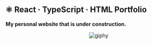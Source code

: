 ## ⚛️ React · TypeScript · HTML Portfolio
<strong>My personal website that is under construction.</strong>

<div align="center">
  
![giphy](https://github.com/astromerov/astrofolio-react/assets/96944796/8a130f2d-900d-4e03-9ac4-3c6700e2a720)

</div>
